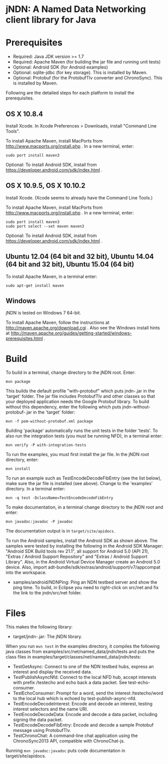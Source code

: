 jNDN:  A Named Data Networking client library for Java
======================================================

Prerequisites
=============

* Required: Java JDK version >= 1.7
* Required: Apache Maven (for building the jar file and running unit tests)
* Optional: Android SDK (for Android examples)
* Optional: sqlite-jdbc (for key storage). This is installed by Maven.
* Optional: Protobuf (for the ProtobufTlv converter and ChronoSync). This is
  installed by Maven.

Following are the detailed steps for each platform to install the prerequisites.

## OS X 10.8.4
Install Xcode.
In Xcode Preferences > Downloads, install "Command Line Tools".

To install Apache Maven, install MacPorts from http://www.macports.org/install.php .
In a new terminal, enter:

    sudo port install maven3

Optional: To install Android SDK, install from https://developer.android.com/sdk/index.html .

## OS X 10.9.5, OS X 10.10.2
Install Xcode.  (Xcode seems to already have the Command Line Tools.)

To install Apache Maven, install MacPorts from http://www.macports.org/install.php .
In a new terminal, enter:

    sudo port install maven3
    sudo port select --set maven maven3

Optional: To install Android SDK, install from https://developer.android.com/sdk/index.html .

## Ubuntu 12.04 (64 bit and 32 bit), Ubuntu 14.04 (64 bit and 32 bit), Ubuntu 15.04 (64 bit)
To install Apache Maven, in a terminal enter:

    sudo apt-get install maven

## Windows
jNDN is tested on Windows 7 64-bit.

To install Apache Maven, follow the instructions at http://maven.apache.org/download.cgi .
Also see the Windows install hints at
http://maven.apache.org/guides/getting-started/windows-prerequisites.html .

Build
=====

To build in a terminal, change directory to the jNDN root.  Enter:

    mvn package

This builds the default profile "with-protobuf" which puts jndn-<version>.jar in
the 'target' folder. The jar file includes ProtobufTlv and other classes so that
your deployed application needs the Google Protobuf library. To build without
this dependency, enter the following which puts jndn-without-protobuf-<version>.jar
in the 'target' folder:

    mvn -f pom-without-protobuf.xml package

Building 'package' automatically runs the unit tests in the folder 'tests'. To also
run the integration tests (you must be running NFD), in a terminal enter:

    mvn verify -P with-integration-tests

To run the examples, you must first install the jar file. In the jNDN root directory, enter:

    mvn install

To run an example such as TestEncodeDecodeFibEntry (see the list below), make sure the jar file
is installed (see above). Change to the 'examples' directory. In a terminal enter:

    mvn -q test -DclassName=TestEncodeDecodeFibEntry

To make documentation, in a terminal change directory to the jNDN root and enter:

    mvn javadoc:javadoc -P javadoc

The documentation output is in `target/site/apidocs`.

To run the Android samples, install the Android SDK as shown above. The samples
were tested by installing the following in the Android SDK Manager:
"Android SDK Build tools rev 21.1", all support for Android 5.0 (API 21),
"Extras / Android Support Repository" and "Extras / Android Support Library".
Also, in the Android Virtual Device Manager create an Android 5.0 device. Also,
import adt-bundle/sdk/extras/android/support/v7/appcompat into the workspace.

* samples/android/NDNPing: Ping an NDN testbed server and show the ping time.  To build, in Eclipse you need to right-click on src/net and fix the link to the jndn/src/net folder.

Files
=====
This makes the following library:

* target/jndn-<version>.jar: The jNDN library.

When you run `mvn test` in the examples directory, it compiles the following java classes
from examples/src/net/named_data/jndn/tests and puts the class files in
examples/target/classes/net/named_data/jndn/tests:

* TestGetAsync: Connect to one of the NDN testbed hubs, express an interest and display the received data.
* TestPublishAsyncNfd: Connect to the local NFD hub, accept interests with prefix /testecho and echo back a data packet. See test-echo-consumer.
* TestEchoConsumer: Prompt for a word, send the interest /testecho/word to the local hub which is echoed by test-publish-async-nfd.
* TestEncodeDecodeInterest: Encode and decode an interest, testing interest selectors and the name URI.
* TestEncodeDecodeData: Encode and decode a data packet, including signing the data packet.
* TestEncodeDecodeFibEntry: Encode and decode a sample Protobuf message using ProtobufTlv.
* TestChronoChat: A command-line chat application using the ChronoSync2013 API, compatible with ChronoChat-js.

Running `mvn javadoc:javadoc` puts code documentation in target/site/apidocs.
